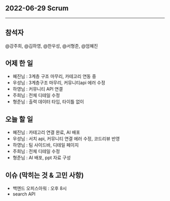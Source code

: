 ## 2022-06-29 Scrum

---
## 참석자
@강주희, @김하영, @한우성, @서형준, @엄혜진

## 어제 한 일
- 혜진님 : 3계층 구조 마무리, 카테고리 연동 중
- 우성님 : 3계층구조 마무리, 커뮤니티api 에러 수정
- 하영님 : 커뮤니티 API 연결
- 주희님 : 전체 디테일 수정
- 형준님 : 출력 데이터 타입, 타이틀 없이 

## 오늘 할 일
- 혜진님 : 카테고리 연결 완료, AI 배포
- 우성님 : 서치 api, 커뮤니티 연결 에러 수정, 코드리뷰 반영
- 하영님 : 팀 사이드바, 디테일 페이지
- 주희님 : 전체 디테일 수정
- 형준님 : AI 배포, ppt 자료 구성


## 이슈 (막히는 것 & 고민 사항)
- 백엔드 오피스아워 : 오후 8시
- search API
